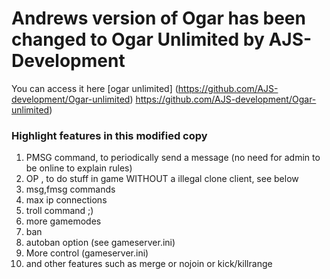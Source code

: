 
# Andrews version of Ogar has been changed to Ogar Unlimited by AJS-Development
You can access it here [ogar unlimited] (https://github.com/AJS-development/Ogar-unlimited)
https://github.com/AJS-development/Ogar-unlimited)
### Highlight features in this modified copy
 1. PMSG command, to periodically send a message (no need for admin to be online to explain rules)
 2. OP , to do stuff in game WITHOUT a illegal clone client, see below
 3. msg,fmsg commands
 4. max ip connections
 5. troll command ;)
 6. more gamemodes
 7. ban
 8. autoban option (see gameserver.ini)
 9. More control (gameserver.ini)
 10. and other features such as merge or nojoin or kick/killrange
